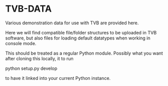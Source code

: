 TVB-DATA
=====================

Various demonstration data for use with TVB are provided here.

Here we will find compatible file/folder structures to be uploaded in TVB software,
but also files for loading default datatypes when working in console mode.

This should be treated as a regular Python module.
Possibly what you want after cloning this locally, it to run

python setup.py develop

to have it linked into your current Python instance.